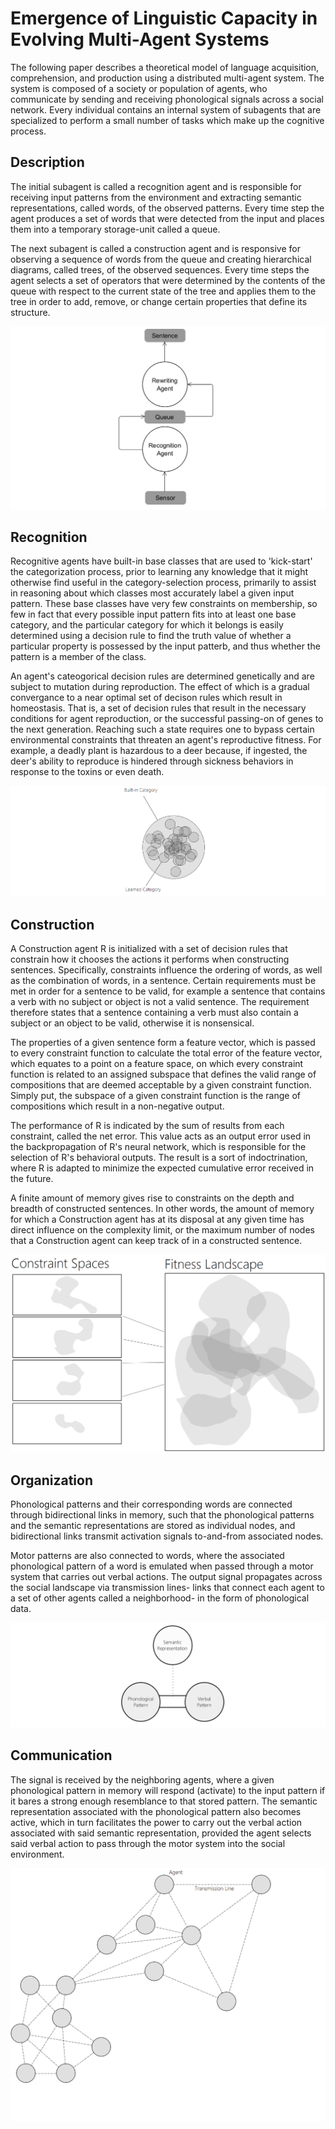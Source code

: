 # Emergence of Linguistic Capacity in Evolving Multi-Agent Systems

The following paper describes a theoretical model of language acquisition, comprehension, and production using a distributed multi-agent system. The system is composed of a society or population of agents, who communicate by sending and receiving phonological signals across a social network. Every individual contains an internal system of subagents that are specialized to perform a small number of tasks which make up the cognitive process.   

## Description
The initial subagent is called a recognition agent and is responsible for receiving input patterns from the environment and extracting  semantic representations, called words, of the observed patterns. Every time step the agent produces a set of words that were detected from the input and places them into a temporary storage-unit called a queue.

The next subagent is called a construction agent and is responsive for observing a sequence of words from the queue and creating hierarchical diagrams, called trees, of the observed sequences. Every time steps the agent selects a set of operators that were determined by the contents of the queue with respect to the current state of the tree and applies them to the tree in order to add, remove, or change certain properties that define its structure.

![Agent](https://github.com/CarsonScott/Linguistic-Agent-System/blob/master/img/Agent.png)

## Recognition
Recognitive agents have built-in base classes that are used to 'kick-start' the categorization process, prior to learning any knowledge that it might otherwise find useful in the category-selection process, primarily to assist in reasoning about which classes most accurately label a given input pattern. These base classes have very few constraints on membership, so few in fact that every possible input pattern fits into at least one base category, and the particular category for which it belongs is easily determined using a decision rule to find the truth value of whether a particular property is possessed by the input patterb, and thus whether the pattern is a member of the class. 

An agent's cateogorical decision rules are determined genetically and are subject to mutation during reproduction. The effect of which is a gradual convergance to a near optimal set of decison rules which result in homeostasis. That is, a set of decision rules that result in the necessary conditions for agent reproduction, or the successful passing-on of genes to the next generation. Reaching such a state requires one to bypass certain environmental constraints that threaten an agent's reproductive fitness. For example, a deadly plant is hazardous to a deer because, if ingested, the deer's ability to reproduce is hindered through sickness behaviors in response to the toxins or even death.

![Category](https://github.com/CarsonScott/Linguistic-Agent-System/blob/master/img/Categories.png)

## Construction
A Construction agent R is initialized with a set of decision rules that constrain how it chooses the actions it performs when constructing sentences. Specifically, constraints influence the ordering of words, as well as the combination of words, in a sentence. Certain requirements must be met in order for a sentence to be valid, for example a sentence that contains a verb with no subject or object is not a valid sentence. The requirement therefore states that a sentence containing a verb must also contain a subject or an object to be valid, otherwise it is nonsensical.

The properties of a given sentence form a feature vector, which is passed to every constraint function to calculate the total error of the feature vector, which equates to a point on a feature space, on which every constraint function is related to an assigned subspace that defines the valid range of compositions that are deemed acceptable by a given constraint function. Simply put, the subspace of a given constraint function is the range of compositions which result in a non-negative output.

The performance of R is indicated by the sum of results from each constraint, called the net error. This value acts as an output error used in the backpropagation of R's neural network, which is responsible for the selection of R's behavioral outputs. The result is a sort of indoctrination, where R is adapted to minimize the expected cumulative error received in the future.

A finite amount of memory gives rise to constraints on the depth and breadth of constructed sentences. In other words, the amount of memory for which a Construction agent has at its disposal at any given time has direct influence on the complexity limit, or the maximum number of nodes that a Construction agent can keep track of in a constructed sentence.

![Constraints](https://github.com/CarsonScott/Linguistic-Agent-System/blob/master/img/Constraints.png)

## Organization

Phonological patterns and their corresponding words are connected through bidirectional links in memory, such that the phonological patterns and the semantic representations are stored as individual nodes, and bidirectional links transmit activation signals to-and-from associated nodes. 

Motor patterns are also connected to words, where the associated phonological pattern of a word is emulated when passed through a motor system that carries out verbal actions. The output signal propagates across the social landscape via transmission lines- links that connect each agent to a set of other agents called a neighborhood- in the form of phonological data. 

![Knowledge](https://github.com/CarsonScott/Linguistic-Agent-System/blob/master/img/Memory.png)

## Communication

The signal is received by the neighboring agents, where a given phonological pattern in memory will respond (activate) to the input pattern if it bares a strong enough resemblance to that stored pattern. The semantic representation associated with the phonological pattern also becomes active, which in turn facilitates the power to carry out the verbal action associated with said semantic representation, provided the agent selects said verbal action to pass through the motor system into the social environment.

![Society](https://github.com/CarsonScott/Linguistic-Agent-System/blob/master/img/Society.png)
